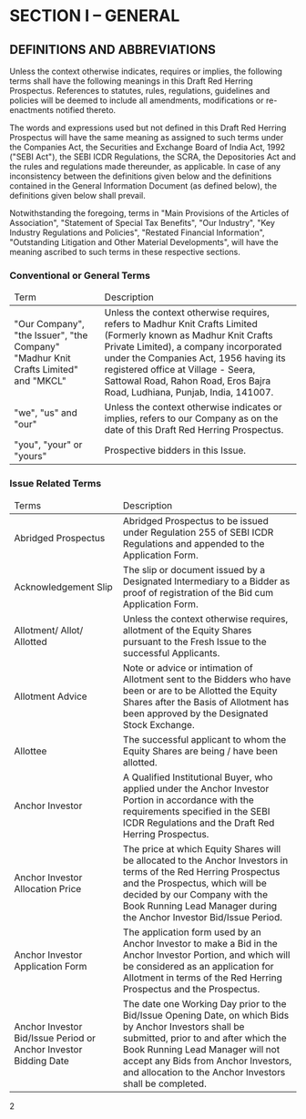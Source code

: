 # SECTION I – GENERAL

## DEFINITIONS AND ABBREVIATIONS

Unless the context otherwise indicates, requires or implies, the following terms shall have the following meanings in this Draft Red Herring Prospectus. References to statutes, rules, regulations, guidelines and policies will be deemed to include all amendments, modifications or re-enactments notified thereto.

The words and expressions used but not defined in this Draft Red Herring Prospectus will have the same meaning as assigned to such terms under the Companies Act, the Securities and Exchange Board of India Act, 1992 ("SEBI Act"), the SEBI ICDR Regulations, the SCRA, the Depositories Act and the rules and regulations made thereunder, as applicable. In case of any inconsistency between the definitions given below and the definitions contained in the General Information Document (as defined below), the definitions given below shall prevail.

Notwithstanding the foregoing, terms in "Main Provisions of the Articles of Association", "Statement of Special Tax Benefits", "Our Industry", "Key Industry Regulations and Policies", "Restated Financial Information", "Outstanding Litigation and Other Material Developments", will have the meaning ascribed to such terms in these respective sections.

### Conventional or General Terms

<table><thead><tr><td>Term</td><td>Description</td></tr></thead><tbody><tr><td>"Our Company", "the Issuer", "the Company" "Madhur Knit Crafts Limited" and "MKCL"</td><td>Unless the context otherwise requires, refers to Madhur Knit Crafts Limited (Formerly known as Madhur Knit Crafts Private Limited), a company incorporated under the Companies Act, 1956 having its registered office at Village - Seera, Sattowal Road, Rahon Road, Eros Bajra Road, Ludhiana, Punjab, India, 141007.</td></tr><tr><td>"we", "us" and "our"</td><td>Unless the context otherwise indicates or implies, refers to our Company as on the date of this Draft Red Herring Prospectus.</td></tr><tr><td>"you", "your" or "yours"</td><td>Prospective bidders in this Issue.</td></tr></tbody></table>

### Issue Related Terms

<table><thead><tr><td>Terms</td><td>Description</td></tr></thead><tbody><tr><td>Abridged Prospectus</td><td>Abridged Prospectus to be issued under Regulation 255 of SEBI ICDR Regulations and appended to the Application Form.</td></tr><tr><td>Acknowledgement Slip</td><td>The slip or document issued by a Designated Intermediary to a Bidder as proof of registration of the Bid cum Application Form.</td></tr><tr><td>Allotment/ Allot/ Allotted</td><td>Unless the context otherwise requires, allotment of the Equity Shares pursuant to the Fresh Issue to the successful Applicants.</td></tr><tr><td>Allotment Advice</td><td>Note or advice or intimation of Allotment sent to the Bidders who have been or are to be Allotted the Equity Shares after the Basis of Allotment has been approved by the Designated Stock Exchange.</td></tr><tr><td>Allottee</td><td>The successful applicant to whom the Equity Shares are being / have been allotted.</td></tr><tr><td>Anchor Investor</td><td>A Qualified Institutional Buyer, who applied under the Anchor Investor Portion in accordance with the requirements specified in the SEBI ICDR Regulations and the Draft Red Herring Prospectus.</td></tr><tr><td>Anchor Investor Allocation Price</td><td>The price at which Equity Shares will be allocated to the Anchor Investors in terms of the Red Herring Prospectus and the Prospectus, which will be decided by our Company with the Book Running Lead Manager during the Anchor Investor Bid/Issue Period.</td></tr><tr><td>Anchor Investor Application Form</td><td>The application form used by an Anchor Investor to make a Bid in the Anchor Investor Portion, and which will be considered as an application for Allotment in terms of the Red Herring Prospectus and the Prospectus.</td></tr><tr><td>Anchor Investor Bid/Issue Period or Anchor Investor Bidding Date</td><td>The date one Working Day prior to the Bid/Issue Opening Date, on which Bids by Anchor Investors shall be submitted, prior to and after which the Book Running Lead Manager will not accept any Bids from Anchor Investors, and allocation to the Anchor Investors shall be completed.</td></tr></tbody></table>

2